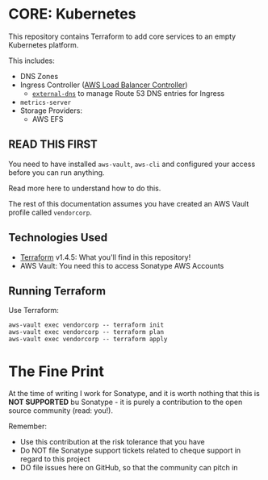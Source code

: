 # CORE: Kubernetes

This repository contains Terraform to add core services to an empty Kubernetes platform.

This includes:
- DNS Zones
- Ingress Controller ([AWS Load Balancer Controller](https://kubernetes-sigs.github.io/aws-load-balancer-controller))
  - [`external-dns`](https://kubernetes-sigs.github.io/aws-load-balancer-controller/v2.6/guide/integrations/external_dns/) to manage Route 53 DNS entries for Ingress
- `metrics-server`
- Storage Providers:
  - AWS EFS

## READ THIS FIRST

You need to have installed `aws-vault`, `aws-cli` and configured your access before you can run anything.

Read more here to understand how to do this.

The rest of this documentation assumes you have created an AWS Vault profile called `vendorcorp`.

## Technologies Used

- [Terraform](https://www.terraform.io/downloads.html) v1.4.5: What you'll find in this repository!
- AWS Vault: You need this to access Sonatype AWS Accounts

## Running Terraform

Use Terraform:
```
aws-vault exec vendorcorp -- terraform init
aws-vault exec vendorcorp -- terraform plan
aws-vault exec vendorcorp -- terraform apply
```

# The Fine Print

At the time of writing I work for Sonatype, and it is worth nothing that this is **NOT SUPPORTED** bu Sonatype - it is purely a contribution to the open source community (read: you!).

Remember:
- Use this contribution at the risk tolerance that you have
- Do NOT file Sonatype support tickets related to cheque support in regard to this project
- DO file issues here on GitHub, so that the community can pitch in